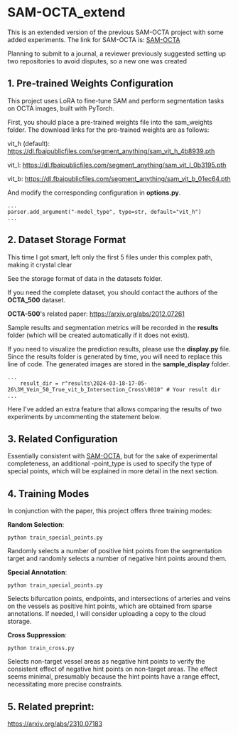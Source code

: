 # SAM-OCTA_extend

This is an extended version of the previous SAM-OCTA project with some added experiments. The link for SAM-OCTA is:
[SAM-OCTA](https://github.com/ShellRedia/SAM-OCTA)

Planning to submit to a journal, a reviewer previously suggested setting up two repositories to avoid disputes, so a new one was created

## 1. Pre-trained Weights Configuration
This project uses LoRA to fine-tune SAM and perform segmentation tasks on OCTA images, built with PyTorch.

First, you should place a pre-trained weights file into the sam_weights folder. The download links for the pre-trained weights are as follows:

vit_h (default): https://dl.fbaipublicfiles.com/segment_anything/sam_vit_h_4b8939.pth

vit_l: https://dl.fbaipublicfiles.com/segment_anything/sam_vit_l_0b3195.pth

vit_b: https://dl.fbaipublicfiles.com/segment_anything/sam_vit_b_01ec64.pth

And modify the corresponding configuration in __options.py__.


    ...
    parser.add_argument("-model_type", type=str, default="vit_h")
    ...

## 2. Dataset Storage Format
This time I got smart, left only the first 5 files under this complex path, making it crystal clear

See the storage format of data in the datasets folder.

If you need the complete dataset, you should contact the authors of the __OCTA_500__ dataset.

__OCTA-500__'s related paper: https://arxiv.org/abs/2012.07261

Sample results and segmentation metrics will be recorded in the __results__ folder (which will be created automatically if it does not exist).

If you need to visualize the prediction results, please use the __display.py__ file. Since the results folder is generated by time, you will need to replace this line of code. The generated images are stored in the __sample_display__ folder.

    ...
        result_dir = r"results\2024-03-18-17-05-26\3M_Vein_50_True_vit_b_Intersection_Cross\0010" # Your result dir
    ...

Here I've added an extra feature that allows comparing the results of two experiments by uncommenting the statement below.

## 3. Related Configuration

Essentially consistent with [SAM-OCTA](https://github.com/ShellRedia/SAM-OCTA), but for the sake of experimental completeness, an additional -point_type is used to specify the type of special points, which will be explained in more detail in the next section.

## 4. Training Modes

In conjunction with the paper, this project offers three training modes:

__Random Selection__:

    python train_special_points.py

Randomly selects a number of positive hint points from the segmentation target and randomly selects a number of negative hint points around them.

__Special Annotation__:

    python train_special_points.py

Selects bifurcation points, endpoints, and intersections of arteries and veins on the vessels as positive hint points, which are obtained from sparse annotations. If needed, I will consider uploading a copy to the cloud storage.

__Cross Suppression__:

    python train_cross.py

Selects non-target vessel areas as negative hint points to verify the consistent effect of negative hint points on non-target areas. The effect seems minimal, presumably because the hint points have a range effect, necessitating more precise constraints.

## 5. Related preprint:

https://arxiv.org/abs/2310.07183
